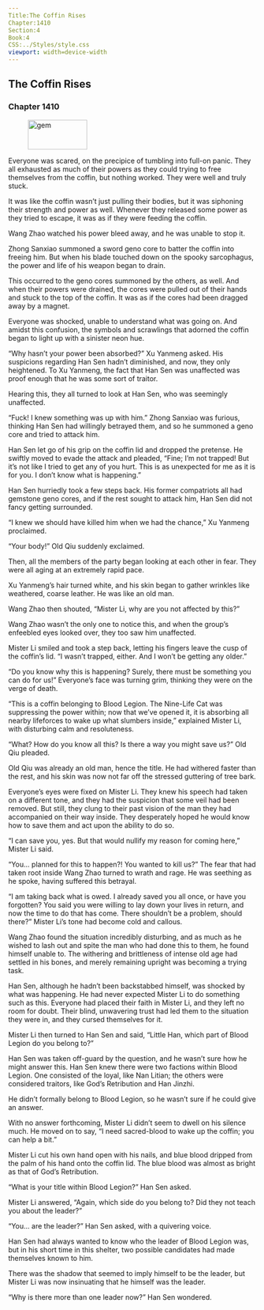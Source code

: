 ```yaml
---
Title:The Coffin Rises 
Chapter:1410 
Section:4 
Book:4 
CSS:../Styles/style.css 
viewport: width=device-width
---
```

  
## The Coffin Rises
### Chapter 1410
  
<figure>
	<img src="../Images/gem.gif" alt="gem" id="gem" width="120" height="60" />
</figure>
  

  
Everyone was scared, on the precipice of tumbling into full-on panic. They all exhausted as much of their powers as they could trying to free themselves from the coffin, but nothing worked. They were well and truly stuck.

It was like the coffin wasn’t just pulling their bodies, but it was siphoning their strength and power as well. Whenever they released some power as they tried to escape, it was as if they were feeding the coffin.

Wang Zhao watched his power bleed away, and he was unable to stop it.

Zhong Sanxiao summoned a sword geno core to batter the coffin into freeing him. But when his blade touched down on the spooky sarcophagus, the power and life of his weapon began to drain.

This occurred to the geno cores summoned by the others, as well. And when their powers were drained, the cores were pulled out of their hands and stuck to the top of the coffin. It was as if the cores had been dragged away by a magnet.

Everyone was shocked, unable to understand what was going on. And amidst this confusion, the symbols and scrawlings that adorned the coffin began to light up with a sinister neon hue.

“Why hasn’t your power been absorbed?” Xu Yanmeng asked. His suspicions regarding Han Sen hadn’t diminished, and now, they only heightened. To Xu Yanmeng, the fact that Han Sen was unaffected was proof enough that he was some sort of traitor.

Hearing this, they all turned to look at Han Sen, who was seemingly unaffected.

“Fuck! I knew something was up with him.” Zhong Sanxiao was furious, thinking Han Sen had willingly betrayed them, and so he summoned a geno core and tried to attack him.

Han Sen let go of his grip on the coffin lid and dropped the pretense. He swiftly moved to evade the attack and pleaded, “Fine; I’m not trapped! But it’s not like I tried to get any of you hurt. This is as unexpected for me as it is for you. I don’t know what is happening.”

Han Sen hurriedly took a few steps back. His former compatriots all had gemstone geno cores, and if the rest sought to attack him, Han Sen did not fancy getting surrounded.

“I knew we should have killed him when we had the chance,” Xu Yanmeng proclaimed.

“Your body!” Old Qiu suddenly exclaimed.

Then, all the members of the party began looking at each other in fear. They were all aging at an extremely rapid pace.

Xu Yanmeng’s hair turned white, and his skin began to gather wrinkles like weathered, coarse leather. He was like an old man.

Wang Zhao then shouted, “Mister Li, why are you not affected by this?”

Wang Zhao wasn’t the only one to notice this, and when the group’s enfeebled eyes looked over, they too saw him unaffected.

Mister Li smiled and took a step back, letting his fingers leave the cusp of the coffin’s lid. “I wasn’t trapped, either. And I won’t be getting any older.”

“Do you know why this is happening? Surely, there must be something you can do for us!” Everyone’s face was turning grim, thinking they were on the verge of death.

“This is a coffin belonging to Blood Legion. The Nine-Life Cat was suppressing the power within; now that we’ve opened it, it is absorbing all nearby lifeforces to wake up what slumbers inside,” explained Mister Li, with disturbing calm and resoluteness.

“What? How do you know all this? Is there a way you might save us?” Old Qiu pleaded.

Old Qiu was already an old man, hence the title. He had withered faster than the rest, and his skin was now not far off the stressed guttering of tree bark.

Everyone’s eyes were fixed on Mister Li. They knew his speech had taken on a different tone, and they had the suspicion that some veil had been removed. But still, they clung to their past vision of the man they had accompanied on their way inside. They desperately hoped he would know how to save them and act upon the ability to do so.

“I can save you, yes. But that would nullify my reason for coming here,” Mister Li said.

“You… planned for this to happen?! You wanted to kill us?” The fear that had taken root inside Wang Zhao turned to wrath and rage. He was seething as he spoke, having suffered this betrayal.

“I am taking back what is owed. I already saved you all once, or have you forgotten? You said you were willing to lay down your lives in return, and now the time to do that has come. There shouldn’t be a problem, should there?” Mister Li’s tone had become cold and callous.

Wang Zhao found the situation incredibly disturbing, and as much as he wished to lash out and spite the man who had done this to them, he found himself unable to. The withering and brittleness of intense old age had settled in his bones, and merely remaining upright was becoming a trying task.

Han Sen, although he hadn’t been backstabbed himself, was shocked by what was happening. He had never expected Mister Li to do something such as this. Everyone had placed their faith in Mister Li, and they left no room for doubt. Their blind, unwavering trust had led them to the situation they were in, and they cursed themselves for it.

Mister Li then turned to Han Sen and said, “Little Han, which part of Blood Legion do you belong to?”

Han Sen was taken off-guard by the question, and he wasn’t sure how he might answer this. Han Sen knew there were two factions within Blood Legion. One consisted of the loyal, like Nan Litian; the others were considered traitors, like God’s Retribution and Han Jinzhi.

He didn’t formally belong to Blood Legion, so he wasn’t sure if he could give an answer.

With no answer forthcoming, Mister Li didn’t seem to dwell on his silence much. He moved on to say, “I need sacred-blood to wake up the coffin; you can help a bit.”

Mister Li cut his own hand open with his nails, and blue blood dripped from the palm of his hand onto the coffin lid. The blue blood was almost as bright as that of God’s Retribution.

“What is your title within Blood Legion?” Han Sen asked.

Mister Li answered, “Again, which side do you belong to? Did they not teach you about the leader?”

“You… are the leader?” Han Sen asked, with a quivering voice.

Han Sen had always wanted to know who the leader of Blood Legion was, but in his short time in this shelter, two possible candidates had made themselves known to him.

There was the shadow that seemed to imply himself to be the leader, but Mister Li was now insinuating that he himself was the leader.

“Why is there more than one leader now?” Han Sen wondered.